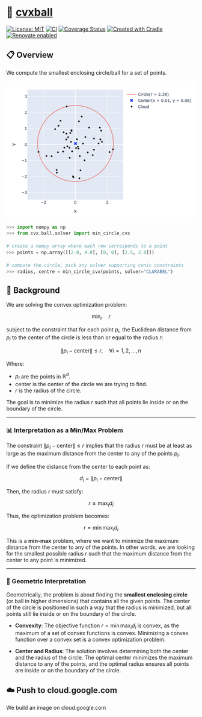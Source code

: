 # 🔵 [cvxball](https://www.cvxgrp.org/cvxball/book)

[![License: MIT](https://img.shields.io/badge/License-MIT-yellow.svg)](LICENSE)
[![CI](https://github.com/cvxgrp/cvxball/actions/workflows/ci.yml/badge.svg)](https://github.com/cvxgrp/cvxball/actions/workflows/ci.yml)
[![Coverage Status](https://coveralls.io/repos/github/cvxgrp/cvxball/badge.svg?branch=main)](https://coveralls.io/github/cvxgrp/cvxball?branch=main)
[![Created with Cradle](https://img.shields.io/badge/Created%20with-Cradle-blue?style=flat-square)](https://github.com/tschm/package)
[![Renovate enabled](https://img.shields.io/badge/renovate-enabled-brightgreen.svg)](https://github.com/renovatebot/renovate)

## 📋 Overview

We compute the smallest enclosing circle/ball for a set of points.

![Smallest enclosing circle for $50$ random points](example.png)

```python
>>> import numpy as np
>>> from cvx.ball.solver import min_circle_cvx

# create a numpy array where each row corresponds to a point
>>> points = np.array([[2.0, 4.0], [0, 0], [2.5, 2.0]])

# compute the circle, pick any solver supporting conic constraints
>>> radius, centre = min_circle_cvx(points, solver="CLARABEL")

```

## 🧮 Background

We are solving the convex optimization problem:

$$
\min_r \quad r
$$

subject to the constraint that for each point $p_i$, the Euclidean
distance from $p_i$ to the center of the circle is less than or
equal to the radius $r$:

$$
\| p_i - \text{center} \| \leq r, \quad \forall i = 1, 2, \dots, n
$$

Where:

- $p_i$ are the points in $\mathbb{R}^d$.
- $\text{center}$ is the center of the circle we are trying to find.
- $r$ is the radius of the circle.

The goal is to minimize the radius $r$ such that all points
lie inside or on the boundary of the circle.

---

### 📊 Interpretation as a Min/Max Problem

The constraint $\| p_i - \text{center} \| \leq r$ implies that
the radius $r$ must be at least as large as the maximum distance
from the center to any of the points $p_i$.

If we define the distance from the center to each point as:

$$
d_i = \| p_i - \text{center} \|
$$

Then, the radius $r$ must satisfy:

$$
r \geq \max_i d_i
$$

Thus, the optimization problem becomes:

$$
r = \min \max_i d_i
$$

This is a **min-max** problem, where we want to
minimize the maximum distance from the center to any of the points.
In other words, we are looking for the smallest possible radius $r$
such that the maximum distance from the center to any point is minimized.

---

### 📐 Geometric Interpretation

Geometrically, the problem is about finding the **smallest enclosing circle**
(or ball in higher dimensions) that contains all the given points.
The center of the circle is positioned in such a way that the radius
is minimized, but all points still lie inside or on the boundary of the circle.

- **Convexity**: The objective function $r = \min \max_i d_i$ is
convex, as the maximum of a set of convex functions is convex.
Minimizing a convex function over a convex set is a convex optimization problem.

- **Center and Radius**: The solution involves determining
both the center and the radius of the circle.
The optimal center minimizes the maximum distance to any of the points,
and the optimal radius ensures all points are inside
or on the boundary of the circle.

## ☁️ Push to cloud.google.com

We build an image on cloud.google.com
